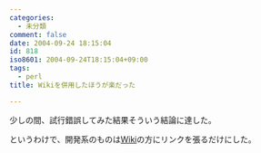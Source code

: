 ```yaml
---
categories:
  - 未分類
comment: false
date: 2004-09-24 18:15:04
id: 818
iso8601: 2004-09-24T18:15:04+09:00
tags:
  - perl
title: Wikiを併用したほうが楽だった

---
```


<div class="entry-body">
  <p>少しの間、試行錯誤してみた結果そういう結論に達した。</p>

  <p>というわけで、開発系のものは<a href="https://www.nqou.net">Wiki</a>の方にリンクを張るだけにした。</p>
</div>
